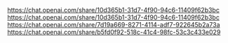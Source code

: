 https://chat.openai.com/share/10d365b1-31d7-4f90-94c6-11409f62b3bc
https://chat.openai.com/share/10d365b1-31d7-4f90-94c6-11409f62b3bc
https://chat.openai.com/share/7d19a669-8271-4114-adf7-922645b2a73a
https://chat.openai.com/share/b5fd0f92-518c-41c4-98fc-53c3c433e029
